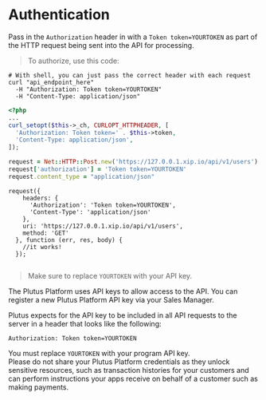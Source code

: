 # Authentication

Pass in the `Authorization` header in with a `Token token=YOURTOKEN` as part of the HTTP request being sent into the API for processing.

> To authorize, use this code:

```shell
# With shell, you can just pass the correct header with each request
curl "api_endpoint_here"
  -H "Authorization: Token token=YOURTOKEN"
  -H "Content-Type: application/json"
```

```php
<?php
...
curl_setopt($this->_ch, CURLOPT_HTTPHEADER, [
  'Authorization: Token token=' . $this->token,
  'Content-Type: application/json',
]);
```

```ruby
request = Net::HTTP::Post.new('https://127.0.0.1.xip.io/api/v1/users')
request['authorization'] = 'Token token=YOURTOKEN'
request.content_type = "application/json"
```

```nodejs
request({
    headers: {
      'Authorization': 'Token token=YOURTOKEN',
      'Content-Type': 'application/json'
    },
    uri: 'https://127.0.0.1.xip.io/api/v1/users',
    method: 'GET'
  }, function (err, res, body) {
    //it works!
  });
```

```java
```

> Make sure to replace `YOURTOKEN` with your API key.

The Plutus Platform uses API keys to allow access to the API. You can register a new Plutus Platform API key via your Sales Manager.

Plutus expects for the API key to be included in all API requests to the server in a header that looks like the following:

`Authorization: Token token=YOURTOKEN`

<aside class="notice">
You must replace <code>YOURTOKEN</code> with your program API key.
</aside>

<aside class="notice">
Please do not share your Plutus Platform credentials as they unlock sensitive resources, such as transaction histories for your customers and can perform instructions your apps receive on behalf of a customer such as making payments.
</aside>
